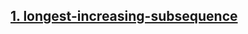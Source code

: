 <h2><a href="https://leetcode.com/problems/longest-increasing-subsequence/description/">1. longest-increasing-subsequence